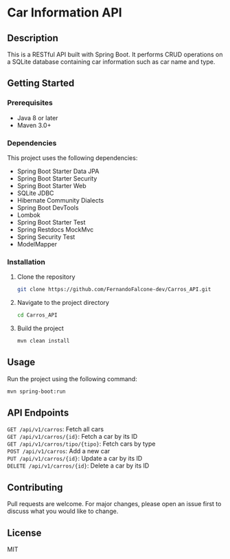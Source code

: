 # Car Information API

## Description
This is a RESTful API built with Spring Boot. It performs CRUD operations on a SQLite database containing car information such as car name and type.

## Getting Started

### Prerequisites
- Java 8 or later
- Maven 3.0+

### Dependencies
This project uses the following dependencies:
- Spring Boot Starter Data JPA
- Spring Boot Starter Security
- Spring Boot Starter Web
- SQLite JDBC
- Hibernate Community Dialects
- Spring Boot DevTools
- Lombok
- Spring Boot Starter Test
- Spring Restdocs MockMvc
- Spring Security Test
- ModelMapper

### Installation
1. Clone the repository
    ```bash
    git clone https://github.com/FernandoFalcone-dev/Carros_API.git
    ```
2. Navigate to the project directory
    ```bash
    cd Carros_API
    ```
3. Build the project
    ```bash
    mvn clean install
    ```

## Usage
Run the project using the following command:
```bash
mvn spring-boot:run
```

## API Endpoints

`GET /api/v1/carros`: Fetch all cars<br/>
`GET /api/v1/carros/{id}`: Fetch a car by its ID<br/>
`GET /api/v1/carros/tipo/{tipo}`: Fetch cars by type<br/>
`POST /api/v1/carros`: Add a new car<br/>
`PUT /api/v1/carros/{id}`: Update a car by its ID<br/>
`DELETE /api/v1/carros/{id}`: Delete a car by its ID<br/>
## Contributing
Pull requests are welcome. For major changes, please open an issue first to discuss what you would like to change.

## License
MIT
